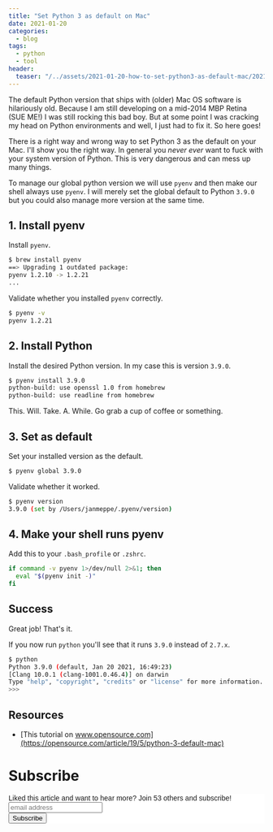 ```yaml
---
title: "Set Python 3 as default on Mac"
date: 2021-01-20
categories:
  - blog
tags:
  - python
  - tool
header:
  teaser: "/../assets/2021-01-20-how-to-set-python3-as-default-mac/2021-01-20-17-43-24.png"
---
```



The default Python version that ships with (older) Mac OS software is
hilariously old. Because I am still developing on a mid-2014 MBP Retina (SUE ME!) I was still rocking this bad boy. But at some point I was cracking my head on Python environments and well, I just had to fix it. So here goes!

There is a right way and wrong way to set Python 3 as the default on your
Mac. I'll show you the right way. In general you *never ever* want to fuck
with your system version of Python. This is very dangerous and can mess up
many things.

To manage our global python version we will use `pyenv` and then make our shell always use `pyenv`. I will merely set the global default to Python `3.9.0` but you could also manage more version at the same time. 

## 1. Install pyenv

Install `pyenv`.


```bash
$ brew install pyenv
==> Upgrading 1 outdated package:
pyenv 1.2.10 -> 1.2.21
...
```

Validate whether you installed `pyenv` correctly.

```bash
$ pyenv -v
pyenv 1.2.21
```

## 2. Install Python

Install the desired Python version. In my case this is version `3.9.0`.

```bash
$ pyenv install 3.9.0
python-build: use openssl 1.0 from homebrew
python-build: use readline from homebrew
```

This. Will. Take. A. While. Go grab a cup of coffee or something.

## 3. Set as default

Set your installed version as the default.

```bash
$ pyenv global 3.9.0
```

Validate whether it worked.

```bash
$ pyenv version
3.9.0 (set by /Users/janmeppe/.pyenv/version)
```

## 4. Make your shell runs pyenv

Add this to your `.bash_profile` or `.zshrc`.

```bash
if command -v pyenv 1>/dev/null 2>&1; then
  eval "$(pyenv init -)"
fi
```

## Success

Great job! That's it. 

If you now run `python` you'll see that it runs `3.9.0` instead of `2.7.x`.

```bash
$ python
Python 3.9.0 (default, Jan 20 2021, 16:49:23)
[Clang 10.0.1 (clang-1001.0.46.4)] on darwin
Type "help", "copyright", "credits" or "license" for more information.
>>>
```

## Resources

* [This tutorial on www.opensource.com](https://opensource.com/article/19/5/python-3-default-mac)

# Subscribe 

<!-- Begin Mailchimp Signup Form -->
<link href="//cdn-images.mailchimp.com/embedcode/horizontal-slim-10_7.css" rel="stylesheet" type="text/css">
<style type="text/css">
  #mc_embed_signup{background:#fff; clear:left; font:14px Helvetica,Arial,sans-serif; width:100%;}
  /* Add your own Mailchimp form style overrides in your site stylesheet or in this style block.
     We recommend moving this block and the preceding CSS link to the HEAD of your HTML file. */
</style>
<div id="mc_embed_signup">
<form action="https://gmail.us3.list-manage.com/subscribe/post?u=92fe86c389878585bc87837e8&amp;id=50543deff9" method="post" id="mc-embedded-subscribe-form" name="mc-embedded-subscribe-form" class="validate" target="_blank" novalidate>
    <div id="mc_embed_signup_scroll">
  <label for="mce-EMAIL">Liked this article and want to hear more? Join 53 others and subscribe!</label>
  <input type="email" value="" name="EMAIL" class="email" id="mce-EMAIL" placeholder="email address" required>
    <!-- real people should not fill this in and expect good things - do not remove this or risk form bot signups-->
    <div style="position: absolute; left: -5000px;" aria-hidden="true"><input type="text" name="b_92fe86c389878585bc87837e8_50543deff9" tabindex="-1" value=""></div>
    <div class="clear"><input type="submit" value="Subscribe" name="subscribe" id="mc-embedded-subscribe" class="button"></div>
    </div>
</form>
</div>
<!--End mc_embed_signup-->